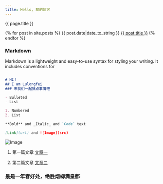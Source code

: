 ```yaml
---
title: Hello, 龍的博客
---
```

{{ page.title }}


{% for post in site.posts %}
{{ post.date|date_to_string }} <a href='{{ site.baseurl }}{{ post.url }}'>{{ post.title }}</a>
{% endfor %}


### Markdown

Markdown is a lightweight and easy-to-use syntax for styling your writing. It includes conventions for

```markdown

# HI！
## I am Lulongfei
### 来我们一起搞点事情吧 

- Bulleted
- List

1. Numbered
2. List

**Bold** and _Italic_ and `Code` text

[Link](url) and ![Image](src)
```

 ![Image](https://spring-packer.github.io/parker/imgs/1.jpg)

1. 第一篇文章 [文章一](https://spring-packer.github.io/parker/2019/05/21/my_first_article.html)

2. 第二篇文章 [文章二](https://spring-packer.github.io/parker/2019/05/21/my_first_article.html)


### 最是一年春好处，绝胜烟柳满皇都


